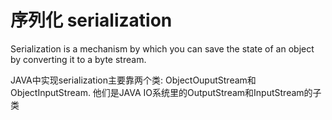 # 序列化 serialization

Serialization is a mechanism by which you can save the state of an object by converting it to a byte stream.

JAVA中实现serialization主要靠两个类:
ObjectOuputStream和ObjectInputStream.
他们是JAVA IO系统里的OutputStream和InputStream的子类
